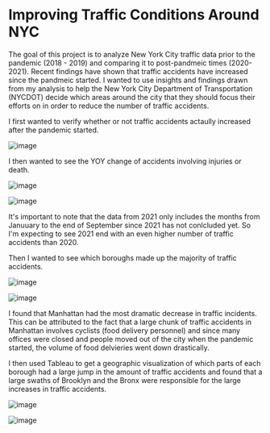 # Improving Traffic Conditions Around NYC

The goal of this project is to analyze New York City traffic data prior to the pandemic (2018 - 2019) and comparing it to post-pandmeic times (2020-2021). Recent findings have shown that traffic accidents have increased since the pandmeic started. I wanted to use insights and findings drawn from my analysis to help the New York City Department of Transportation (NYCDOT) decide which areas around the city that they should focus their efforts on in order to reduce the number of traffic accidents.

I first wanted to verify whether or not traffic accidents actaully increased after the pandemic started.

![image](https://github.com/guostan123/business/blob/main/accients_death_injury_pre_vs_post.png)

I then wanted to see the YOY change of accidents involving injuries or death.

![image](https://github.com/guostan123/business/blob/main/injuries_death_per_year_bar.png)

![image](https://github.com/guostan123/business/blob/main/injuries_death_per_year_line.png)

It's important to note that the data from 2021 only includes the months from Januuary to the end of September since 2021 has not conlcluded yet. So I'm expecting to see 2021 end with an even higher number of traffic accidents than 2020.

Then I wanted to see which boroughs made up the majority of traffic accidents.

![image](https://github.com/guostan123/business/blob/main/pre_pandemic_pie.png)

![image](https://github.com/guostan123/business/blob/main/post_pandemic_pie.png)

I found that Manhattan had the most dramatic decrease in traffic incidents. This can be attributed to the fact that a large chunk of traffic accidents in Manhattan involves cyclists (food delivery personnel) and since many offices were closed and people moved out of the city when the pandemic started, the volume of food delvieries went down drastically.

I then used Tableau to get a geographic visualization of which parts of each borough had a large jump in the amount of traffic accidents and found that a large swaths of Brooklyn and the Bronx were responsible for the large increases in traffic accidents.

![image](https://github.com/guostan123/business/blob/main/tableau_pre_pandemic.png)

![image](https://github.com/guostan123/business/blob/main/tableau_post_pandemic.png)
